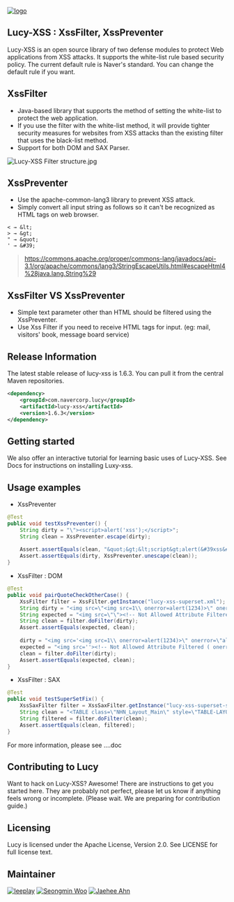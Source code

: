 [![logo](https://raw.githubusercontent.com/naver/lucy-xss-filter/master/docs/images/logo/LUCYXSS_792x269px_white.jpg)](https://github.com/naver/lucy-xss-filter)

## Lucy-XSS : XssFilter, XssPreventer  
Lucy-XSS is an open source library of two defense modules to protect Web applications from XSS attacks. It supports the white-list rule based security policy. The current default rule is Naver's standard. You can change the default rule if you want.


## XssFilter
- Java-based library that supports the method of setting the white-list to protect the web application.
- If you use the filter with the white-list method, it will provide tighter security measures for websites from XSS attacks than the existing filter that uses the black-list method.
- Support for both DOM and SAX Parser.

![Lucy-XSS Filter structure.jpg](https://raw.githubusercontent.com/naver/lucy-xss-filter/master/docs/images/XssFilter_Structure.png)

## XssPreventer
- Use the apache-common-lang3 library to prevent XSS attack.
- Simply convert all input string as follows so it can't be recognized as HTML tags on web browser.

```
< → &lt; 
> → &gt; 
" → &quot; 
' → &#39;
```

> https://commons.apache.org/proper/commons-lang/javadocs/api-3.1/org/apache/commons/lang3/StringEscapeUtils.html#escapeHtml4%28java.lang.String%29

## XssFilter VS XssPreventer
- Simple text parameter other than HTML should be filtered using the XssPreventer.
- Use Xss Filter if you need to receive HTML tags for input. (eg:  mail, visitors' book,  message board service)


## Release Information
The latest stable release of lucy-xss is 1.6.3. You can pull it from the central Maven repositories.

```xml
<dependency>
	<groupId>com.navercorp.lucy</groupId>
	<artifactId>lucy-xss</artifactId>
	<version>1.6.3</version>
</dependency>
```

## Getting started
We also offer an interactive tutorial for learning basic uses of Lucy-XSS.
See Docs for instructions on installing Luxy-xss.

## Usage examples
* XssPreventer

``` java
@Test
public void testXssPreventer() {
	String dirty = "\"><script>alert('xss');</script>";
	String clean = XssPreventer.escape(dirty);
		
	Assert.assertEquals(clean, "&quot;&gt;&lt;script&gt;alert(&#39xss&#39);&lt;/script&gt;");
	Assert.assertEquals(dirty, XssPreventer.unescape(clean));
}
```

* XssFilter : DOM

``` java
@Test
public void pairQuoteCheckOtherCase() {
	XssFilter filter = XssFilter.getInstance("lucy-xss-superset.xml");
	String dirty = "<img src=\"<img src=1\\ onerror=alert(1234)>\" onerror=\"alert('XSS')\">";
	String expected = "<img src=\"\"><!-- Not Allowed Attribute Filtered ( onerror=alert(1234)) --><img src=1\\>\" onerror=\"alert('XSS')\"&gt;";
	String clean = filter.doFilter(dirty);
	Assert.assertEquals(expected, clean);
		
	dirty = "<img src='<img src=1\\ onerror=alert(1234)>\" onerror=\"alert('XSS')\">";
	expected = "<img src=''><!-- Not Allowed Attribute Filtered ( onerror=alert(1234)) --><img src=1\\>\" onerror=\"alert('XSS')\"&gt;";
	clean = filter.doFilter(dirty);
	Assert.assertEquals(expected, clean);
}
```

* XssFilter : SAX

``` java
@Test
public void testSuperSetFix() {
	XssSaxFilter filter = XssSaxFilter.getInstance("lucy-xss-superset-sax.xml");
	String clean = "<TABLE class=\"NHN_Layout_Main\" style=\"TABLE-LAYOUT: fixed\" cellSpacing=\"0\" cellPadding=\"0\" width=\"743\">" + "</TABLE>" + "<SPAN style=\"COLOR: #66cc99\"></SPAN>";
	String filtered = filter.doFilter(clean);
	Assert.assertEquals(clean, filtered);
}
```

For more information, please see ....doc

## Contributing to Lucy
Want to hack on Lucy-XSS? Awesome! There are instructions to get you started here.
They are probably not perfect, please let us know if anything feels wrong or incomplete.
(Please wait. We are preparing for contribution guide.)

## Licensing
Lucy is licensed under the Apache License, Version 2.0. See LICENSE for full license text.

## Maintainer
[![leeplay](https://avatars1.githubusercontent.com/u/7857613?v=2&s=100)](https://github.com/leeplay)
[![Seongmin Woo](https://avatars2.githubusercontent.com/u/1201462?v=3&s=100)](https://github.com/seongminwoo)
[![Jaehee Ahn](https://avatars3.githubusercontent.com/u/3446448?v=3&s=100)](https://github.com/JaeHeeAhn)
